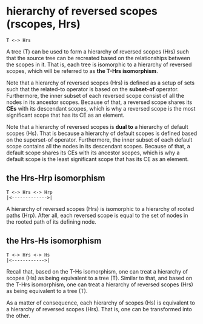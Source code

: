 
# hierarchy of reversed scopes (rscopes, Hrs)

```
T <-> Hrs
```

A tree (T) can be used to form a hierarchy of reversed scopes (Hrs) such that
the source tree can be recreated based on the relationships between the scopes
in it. That is, each tree is isomorphic to a hierarchy of reversed scopes,
which will be referred to as **the T-Hrs isomorphism**.

Note that a hierarchy of reversed scopes (Hrs) is defined as a setup of sets
such that the related-to operator is based on the **subset-of** operator.
Furthermore, the inner subset of each reversed scope consist of all the nodes
in its ancestor scopes. Because of that, a reversed scope shares its **CEs**
with its descendant scopes, which is why a reversed scope is the most
significant scope that has its CE as an element.

Note that a hierarchy of reversed scopes is **dual to** a hierarchy of default
scopes (Hs). That is because a hierarchy of default scopes is defined based on
the superset-of operator. Furthermore, the inner subset of each default scope
contains all the nodes in its descendant scopes. Because of that, a default
scope shares its CEs with its ancestor scopes, which is why a default scope
is the least significant scope that has its CE as an element.

## the Hrs-Hrp isomorphism

```
T <-> Hrs <-> Hrp
|<------------->|
```

A hierarchy of reversed scopes (Hrs) is isomorphic to a hierarchy of rooted
paths (Hrp). After all, each reversed scope is equal to the set of nodes in
the rooted path of its defining node.

## the Hrs-Hs isomorphism

```
T <-> Hrs <-> Hs
|<------------>|
```

Recall that, based on the T-Hs isomorphism, one can treat a hierarchy of
scopes (Hs) as being equivalent to a tree (T). Similar to that, and based on
the T-Hrs isomorphism, one can treat a hierarchy of reversed scopes (Hrs) as
being equivalent to a tree (T).

As a matter of consequence, each hierarchy of scopes (Hs) is equivalent to a
hierarchy of reversed scopes (Hrs). That is, one can be transformed into the
other.
